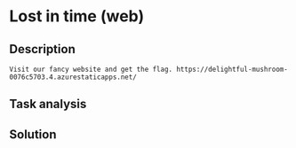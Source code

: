 # Lost in time (web)

## Description

```
Visit our fancy website and get the flag. https://delightful-mushroom-0076c5703.4.azurestaticapps.net/
```

## Task analysis

## Solution


